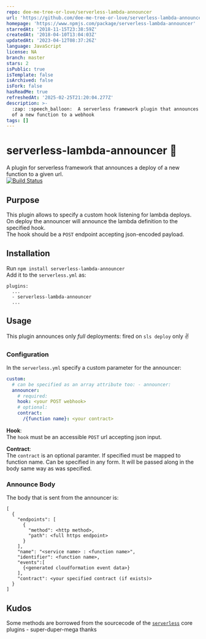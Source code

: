 ```yaml
---
repo: dee-me-tree-or-love/serverless-lambda-announcer
url: 'https://github.com/dee-me-tree-or-love/serverless-lambda-announcer'
homepage: 'https://www.npmjs.com/package/serverless-lambda-announcer'
starredAt: '2018-11-15T23:38:59Z'
createdAt: '2018-04-10T13:04:03Z'
updatedAt: '2023-04-12T08:37:26Z'
language: JavaScript
license: NA
branch: master
stars: 2
isPublic: true
isTemplate: false
isArchived: false
isFork: false
hasReadMe: true
refreshedAt: '2025-02-25T21:20:04.277Z'
description: >-
  :zap: :speech_balloon:  A serverless framework plugin that announces a deploy
  of a new function to a webhook
tags: []
---
```


# serverless-lambda-announcer :speech_balloon: 
A plugin for serverless framework that announces a deploy of a new function to a given url.  
[![Build Status](https://travis-ci.org/dee-me-tree-or-love/serverless-lambda-announcer.svg?branch=master)](https://travis-ci.org/dee-me-tree-or-love/serverless-lambda-announcer)  

## Purpose  
This plugin allows to specify a custom hook listening for lambda deploys.  
On deploy the announcer will announce the lambda definition to the specified hook.  
The hook should be a `POST` endpoint accepting json-encoded payload.   
## Installation  
Run `npm install serverless-lambda-announcer`  
Add it to the `serverless.yml` as:  
```
plugins:
  ...
  - serverless-lambda-announcer
  ...
```  
## Usage  
This plugin announces only *full* deployments: fired on `sls deploy` only :v:  
### Configuration  
In the `serverless.yml` specify a custom parameter for the announcer:  
```yaml
custom:
  # can be specified as an array attribute too: - announcer:
  announcer:
    # required:
    hook: <your POST webhook>
    # optional:
    contract:   
      /{function name}: <your contract> 
```     
**Hook**:  
The `hook` must be an accessible `POST` url accepting json input.   
    
**Contract**:  
The `contract` is an optional paramter. 
If specified must be mapped to function name.
Can be specified in any form. 
It will be passed along in the body same way as was specified.   
  
### Announce Body
The body that is sent from the announcer is:  
```
[
  {
    "endpoints": [
      {
        "method": <http method>,
        "path": <full https endpoint>
      }
    ],
    "name": "<service name> : <function name>",
    "identifier": <function name>,
    "events":[
      {<generated cloudformation event data>}
    ],
    "contract": <your specified contract (if exists)>
  }  
]
```  
## Kudos  
Some methods are borrowed from the sourcecode of the [`serverless`](https://github.com/serverless/serverless) core plugins - super-duper-mega thanks  
